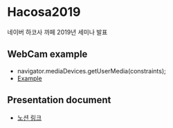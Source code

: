 # Hacosa2019

네이버 하코사 까페 2019년 세미나 발표

## WebCam example

- navigator.mediaDevices.getUserMedia(constraints);
- [Example](https://jongfeel.github.io/Hacosa2019/WebCam)

## Presentation document

- [노션 링크](https://www.notion.so/jongfeel/JavaScript-AR-4a6d8d447d234f2080f0ec8965dc614b)

